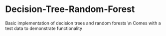 # Decision-Tree-Random-Forest
Basic implementation of decision trees and random forests \n
Comes with a test data to demonstrate functionality
